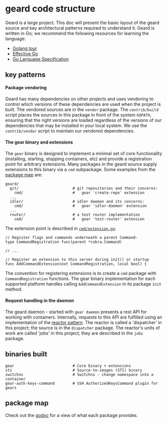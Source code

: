 geard code structure
====================

Geard is a large project.  This doc will present the basic layout of the geard source and key 
architectural patterns required to understand it.  Geard is written in Go; we recommend the 
following resources for learning the language:

*   [Golang tour](http://tour.golang.org/#1)
*   [Effective Go](http://golang.org/doc/effective_go.html)
*   [Go Language Specification](http://golang.org/ref/spec)

key patterns
------------

#### Package vendoring

Geard has many dependencies on other projects and uses vendoring to control which versions of these
dependencies are used when the project is built.  The vendored sources are in the `vendor` package.
The `contrib/build` script places the sources in this package in front of the system `GOPATH`,
ensuring that the right versions are loaded regardless of the versions of our dependencies that may
be installed in your local system.  We use the `contrib/vendor` script to maintain our vendored
dependencies.

#### The gear binary and extensions

The `gear` binary is designed to implement a minimal set of core functionality (installing,
starting, stopping containers, etc) and provide a registration point for arbitrary extensions. Many
packages in the geard source supply extensions to this binary via a `cmd` subpackage.  Some
examples from the [package map](#package-map) are:

    geard/
      git/                        # git repositories and their concerns:
        cmd/                      #   gear 'create-repo' extension
      ...
      idler/                      # idler daemon and its concerns:
        cmd/                      #   gear 'idler-daemon' extension
      ...
      router/                     # a test router implementation
        cmd/                      #   gear 'test-router' extension

The extension point is described in [`cmd/extension.go`]():

    // Register flags and commands underneath a parent Command-
    type CommandRegistration func(parent *cobra.Command)

    // ...
    
    // Register an extension to this server during init() or startup
    func AddCommandExtension(ext CommandRegistration, local bool) {

The convention for registering extensions is to create a `cmd` package with `CommandRegistration`
functions.  The gear binary implementation for each supported platform handles calling 
`AddCommandExtension` in its package `init` method.

#### Request handling in the daemon

The geard daemon - started with `gear daemon` presents a rest API for working with containers.
Internally, requests to this API are fulfilled using an implementation of the 
[reactor pattern](http://en.wikipedia.org/wiki/Reactor_pattern).  The reactor is called a 
'dispatcher' in this project; the source is in the `dispatcher` package.  The reactor's units of
work are called 'jobs' in this project; they are described in the `jobs` package.


binaries built
--------------

    gear                          # Core binary + extensions
    sti                           # Source-to-images (STI) binary
    switchns                      # Switchns - change namespace into a container
    gear-auth-keys-command        # SSH AuthorizedKeysCommand plugin for gears

package map
-----------

Check out the [godoc](http://godoc.org/github.com/openshift/geard) for a view of what each package provides.